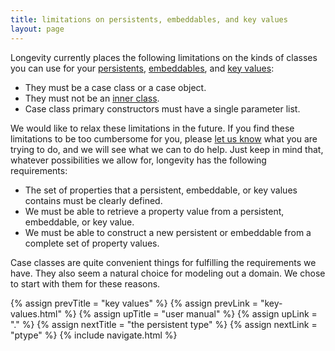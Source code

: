 ```yaml
---
title: limitations on persistents, embeddables, and key values
layout: page
---
```


Longevity currently places the following limitations on the kinds of
classes you can use for your [persistents](persistent),
[embeddables](embeddable), and [key values](key-values.html):

- They must be a case class or a case object.
- They must not be an [inner class](http://docs.scala-lang.org/tutorials/tour/inner-classes.html).
- Case class primary constructors must have a single parameter list.

We would like to relax these limitations in the future. If you find
these limitations to be too cumbersome for you, please [let us
know](http://longevityframework.github.io/longevity/discussions.html)
what you are trying to do, and we will see what we can to do help.
Just keep in mind that, whatever possibilities we allow for, longevity
has the following requirements:

- The set of properties that a persistent, embeddable, or key values
  contains must be clearly defined.
- We must be able to retrieve a property value from a persistent,
  embeddable, or key value.
- We must be able to construct a new persistent or embeddable from a
  complete set of property values.

Case classes are quite convenient things for fulfilling the
requirements we have. They also seem a natural choice for modeling out
a domain. We chose to start with them for these reasons.

{% assign prevTitle = "key values" %}
{% assign prevLink = "key-values.html" %}
{% assign upTitle = "user manual" %}
{% assign upLink = "." %}
{% assign nextTitle = "the persistent type" %}
{% assign nextLink = "ptype" %}
{% include navigate.html %}
